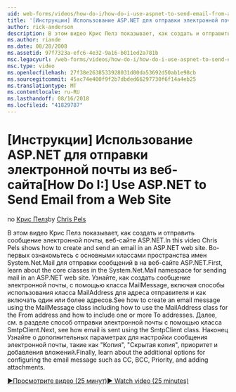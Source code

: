 ```yaml
---
uid: web-forms/videos/how-do-i/how-do-i-use-aspnet-to-send-email-from-a-web-site
title: '[Инструкции] Использование ASP.NET для отправки электронной почты из веб-сайта | Документация Майкрософт'
author: rick-anderson
description: В этом видео Крис Пелз показывает, как создать и отправить сообщение электронной почты, веб-сайте ASP.NET. Во-первых ознакомьтесь с основными классами f пространство имен System.Net.Mail...
ms.author: riande
ms.date: 08/28/2008
ms.assetid: 97f7323a-efc6-4e32-9a16-b011ed2a781b
msc.legacyurl: /web-forms/videos/how-do-i/how-do-i-use-aspnet-to-send-email-from-a-web-site
msc.type: video
ms.openlocfilehash: 27f38e2638533928031d00da53692d50ab1e98cb
ms.sourcegitcommit: 45ac74e400f9f2b7dbded66297730f6f14a4eb25
ms.translationtype: MT
ms.contentlocale: ru-RU
ms.lasthandoff: 08/16/2018
ms.locfileid: "41829787"
---
```

<a name="how-do-i-use-aspnet-to-send-email-from-a-web-site"></a><span data-ttu-id="ad41c-104">[Инструкции] Использование ASP.NET для отправки электронной почты из веб-сайта</span><span class="sxs-lookup"><span data-stu-id="ad41c-104">[How Do I:] Use ASP.NET to Send Email from a Web Site</span></span>
====================
<span data-ttu-id="ad41c-105">по [Крис Пелз](https://twitter.com/chrispels)</span><span class="sxs-lookup"><span data-stu-id="ad41c-105">by [Chris Pels](https://twitter.com/chrispels)</span></span>

<span data-ttu-id="ad41c-106">В этом видео Крис Пелз показывает, как создать и отправить сообщение электронной почты, веб-сайте ASP.NET.</span><span class="sxs-lookup"><span data-stu-id="ad41c-106">In this video Chris Pels shows how to create and send an email in an ASP.NET web site.</span></span> <span data-ttu-id="ad41c-107">Во-первых ознакомьтесь с основными классами пространства имен System.Net.Mail для отправки сообщений в на веб-сайте ASP.NET.</span><span class="sxs-lookup"><span data-stu-id="ad41c-107">First, learn about the core classes in the System.Net.Mail namespace for sending mail in an ASP.NET web site.</span></span> <span data-ttu-id="ad41c-108">Узнайте, как создать сообщение электронной почты, с помощью класса MailMessage, включая способы использования класса MailAddress для адреса отправителя и как включать один или более адресов.</span><span class="sxs-lookup"><span data-stu-id="ad41c-108">See how to create an email message using the MailMessage class including how to use the MailAddress class for the From address and how to include one or more To addresses.</span></span> <span data-ttu-id="ad41c-109">Далее, см. в разделе способ отправки электронной почты с помощью класса SmtpClient.</span><span class="sxs-lookup"><span data-stu-id="ad41c-109">Next, see how email is sent using the SmtpClient class.</span></span> <span data-ttu-id="ad41c-110">Наконец Узнайте о дополнительных параметрах для настройки сообщения электронной почты, такие как "Копия", "Скрытая копия", приоритет и добавления вложений.</span><span class="sxs-lookup"><span data-stu-id="ad41c-110">Finally, learn about the additional options for configuring the email message such as CC, BCC, Priority, and adding attachments.</span></span>

[<span data-ttu-id="ad41c-111">&#9654;Просмотрите видео (25 минут)</span><span class="sxs-lookup"><span data-stu-id="ad41c-111">&#9654; Watch video (25 minutes)</span></span>](https://channel9.msdn.com/Blogs/ASP-NET-Site-Videos/how-do-i-use-aspnet-to-send-email-from-a-web-site)
